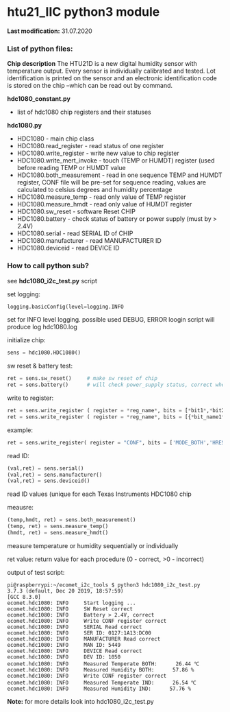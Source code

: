 # htu21_IIC python3 module

**Last modification:** 31.07.2020

### List of python files: ###

**Chip description**
The HTU21D is a new digital humidity sensor with temperature output. Every sensor is individually calibrated and tested. Lot identification is printed on the sensor and an electronic identification code is stored on the chip –which can be read out by command.  

**hdc1080_constant.py**

* list of hdc1080 chip registers and their statuses

**hdc1080.py**

* HDC1080 - main chip class
* HDC1080.read_register - read status of one register
* HDC1080.write_register - write new value to chip register
* HDC1080.write_mert_invoke - touch (TEMP or HUMDT) register (used before reading TEMP or HUMDT value
* HDC1080.both_measurement - read in one sequence TEMP and HUMDT register, CONF file will be pre-set for sequence reading, values are calculated to celsius degrees and humidity percentage
* HDC1080.measure_temp - read only value of TEMP register
* HDC1080.measure_hmdt - read only value of HUMDT register
* HDC1080.sw_reset - software Reset CHIP
* HDC1080.battery - check status of battery or power supply (must by > 2.4V)
* HDC1080.serial - read SERIAL ID of CHIP
* HDC1080.manufacturer - read MANUFACTURER ID
* HDC1080.deviceid - read DEVICE ID

### How to call python sub? ###

see **hdc1080_i2c_test.py** script

set logging:
```python
logging.basicConfig(level=logging.INFO
```
set for INFO level logging. possible used DEBUG, ERROR loogin
script will produce log hdc1080.log

initialize chip:
```python
sens = hdc1080.HDC1080()
```

sw reset & battery test:
```python
ret = sens.sw_reset()     # make sw reset of chip
ret = sens.battery()      # will check power_supply status, correct when voltage over than 2.4V
```

write to register:
```python 
ret = sens.write_register ( register = *reg_name*, bits = [*bit1*,*bit2* ...])
ret = sens.write_register ( register = *reg_name*, bits = [{*bit_name1* : *bit_value1*}, ... ]
```
example:
``` python
ret = sens.write_register( register = "CONF", bits = ['MODE_BOTH','HRES_RES3','TRES_RES1'])
```

read ID:
```python
(val,ret) = sens.serial()
(val,ret) = sens.manufacturer()
(val,ret) = sens.deviceid()
```
read ID values (unique for each Texas Instruments HDC1080 chip

meausre:
```python
(temp,hmdt, ret) = sens.both_measurement()
(temp, ret) = sens.measure_temp()
(hmdt, ret) = sens.measure_hmdt()
```
measure temperature or humidity sequentially or individually 

ret value:
return value for each procedure (0 - correct, >0 - incorrect)

output of test script:
```shell
pi@raspberrypi:~/ecomet_i2c_tools $ python3 hdc1080_i2c_test.py 
3.7.3 (default, Dec 20 2019, 18:57:59) 
[GCC 8.3.0]
ecomet.hdc1080: INFO     Start logging ...
ecomet.hdc1080: INFO     SW Reset correct
ecomet.hdc1080: INFO     Battery > 2.4V, correct
ecomet.hdc1080: INFO     Write CONF register correct
ecomet.hdc1080: INFO     SERIAL Read correct
ecomet.hdc1080: INFO     SER ID: 0127:1A13:DC00
ecomet.hdc1080: INFO     MANUFACTURER Read correct
ecomet.hdc1080: INFO     MAN ID: 5449
ecomet.hdc1080: INFO     DEVICE Read correct
ecomet.hdc1080: INFO     DEV ID: 1050
ecomet.hdc1080: INFO     Measured Temperate BOTH:      26.44 ℃
ecomet.hdc1080: INFO     Measured Humidity BOTH:      57.86 %
ecomet.hdc1080: INFO     Write CONF register correct
ecomet.hdc1080: INFO     Measured Temperate IND:      26.54 ℃
ecomet.hdc1080: INFO     Measured Humidity IND:      57.76 %
```

**Note:** for more details look into hdc1080_i2c_test.py
